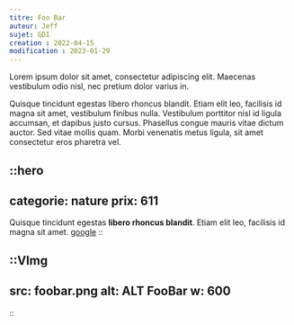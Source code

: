 ```yaml
---
titre: Foo Bar
auteur: Jeff
sujet: GDI
creation : 2022-04-15
modification : 2023-01-29
---
```


Lorem ipsum dolor sit amet, consectetur adipiscing elit. Maecenas vestibulum odio nisl, nec pretium dolor varius in.
<!--more-->
Quisque tincidunt egestas libero rhoncus blandit. Etiam elit leo, facilisis id magna sit amet, vestibulum finibus nulla. Vestibulum porttitor nisl id ligula accumsan, et dapibus justo cursus. Phasellus congue mauris vitae dictum auctor. Sed vitae mollis quam. Morbi venenatis metus ligula, sit amet consectetur eros pharetra vel.

::hero
---
categorie: nature
prix: 611
---
Quisque tincidunt egestas **libero rhoncus blandit**. Etiam elit leo, facilisis id magna sit amet.
[google](https://www.google.fr)
::

<!-- <VImg src="foobar.png" alt="Essai image Content"/> -->
::VImg
---
src: foobar.png
alt: ALT FooBar
w: 600
---
::
